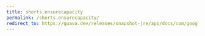 ```yaml
---
title: shorts.ensurecapacity
permalink: /shorts.ensurecapacity/
redirect_to: https://guava.dev/releases/snapshot-jre/api/docs/com/google/common/primitives/Shorts.html#ensureCapacity-short:A-int-int-
---
```

